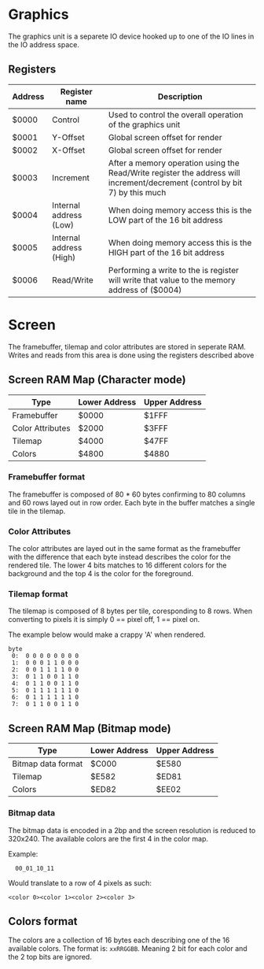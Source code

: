 # Graphics

The graphics unit is a separete IO device hooked up to one of the IO lines in the IO address space.

## Registers

| Address | Register name           | Description                                                                                                                 |
| ------- | ----------------------- | --------------------------------------------------------------------------------------------------------------------------- |
| $0000   | Control                 | Used to control the overall operation of the graphics unit                                                                  |
| $0001   | Y-Offset                | Global screen offset for render                                                                                             |
| $0002   | X-Offset                | Global screen offset for render                                                                                             |
| $0003   | Increment               | After a memory operation using the Read/Write register the address will increment/decrement (control by bit 7) by this much |
| $0004   | Internal address (Low)  | When doing memory access this is the LOW part of the 16 bit address                                                         |
| $0005   | Internal address (High) | When doing memory access this is the HIGH part of the 16 bit address                                                        |
| $0006   | Read/Write              | Performing a write to the is register will write that value to the memory address of ($0004)                                | ($0005). Performing a read will instead return the value at that location |

# Screen

The framebuffer, tilemap and color attributes are stored in seperate RAM. Writes and reads from this area is done using the registers described above

## Screen RAM Map (Character mode)

| Type             | Lower Address | Upper Address |
| ---------------- | ------------- | ------------- |
| Framebuffer      | $0000         | $1FFF         |
| Color Attributes | $2000         | $3FFF         |
| Tilemap          | $4000         | $47FF         |
| Colors           | $4800         | $4880         |

### Framebuffer format

The framebuffer is composed of 80 * 60 bytes confirming to 80 columns and 60 rows layed out in row order. Each byte in the buffer matches a single tile in the tilemap. 

### Color Attributes

The color attributes are layed out in the same format as the framebuffer with the difference that each byte instead describes the color for the rendered tile. The lower 4 bits matches to 16 different colors for the background and the top 4 is the color for the foreground.

### Tilemap format

The tilemap is composed of 8 bytes per tile, coresponding to 8 rows. When converting to pixels it is simply 0 == pixel off, 1 == pixel on.

The example below would make a crappy 'A' when rendered.

```
byte 
 0:  0 0 0 0 0 0 0 0
 1:  0 0 0 1 1 0 0 0
 2:  0 0 1 1 1 1 0 0
 3:  0 1 1 0 0 1 1 0
 4:  0 1 1 0 0 1 1 0
 5:  0 1 1 1 1 1 1 0
 6:  0 1 1 1 1 1 1 0
 7:  0 1 1 0 0 1 1 0
```

## Screen RAM Map (Bitmap mode)

| Type               | Lower Address | Upper Address |
| ------------------ | ------------- | ------------- |
| Bitmap data format | $C000         | $E580         |
| Tilemap            | $E582         | $ED81         |
| Colors             | $ED82         | $EE02         |

### Bitmap data

The bitmap data is encoded in a 2bp and the screen resolution is reduced to 320x240.
The available colors are the first 4 in the color map.

Example:
```
  00_01_10_11 
```
Would translate to a row of 4 pixels as such:
```
<color 0><color 1><color 2><color 3>
```

## Colors format

The colors are a collection of 16 bytes each describing one of the 16 available colors. The format is: `xxRRGGBB`. Meaning 2 bit for each color and the 2 top bits are ignored.